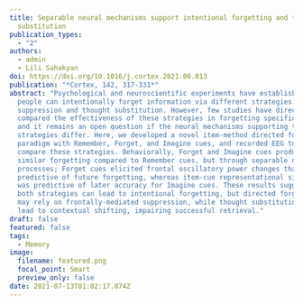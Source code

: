 ```yaml
---
title: Separable neural mechanisms support intentional forgetting and thought
  substitution
publication_types:
  - "2"
authors:
  - admin
  - Lili Sahakyan
doi: https://doi.org/10.1016/j.cortex.2021.06.013
publication: "*Cortex, 142, 317-331*"
abstract: "Psychological and neuroscientific experiments have established that
  people can intentionally forget information via different strategies: direct
  suppression and thought substitution. However, few studies have directly
  compared the effectiveness of these strategies in forgetting specific items,
  and it remains an open question if the neural mechanisms supporting these
  strategies differ. Here, we developed a novel item-method directed forgetting
  paradigm with Remember, Forget, and Imagine cues, and recorded EEG to directly
  compare these strategies. Behaviorally, Forget and Imagine cues produced
  similar forgetting compared to Remember cues, but through separable neural
  processes; Forget cues elicited frontal oscillatory power changes that were
  predictive of future forgetting, whereas item-cue representational similarity
  was predictive of later accuracy for Imagine cues. These results suggest that
  both strategies can lead to intentional forgetting, but directed forgetting
  may rely on frontally-mediated suppression, while thought substitution may
  lead to contextual shifting, impairing successful retrieval."
draft: false
featured: false
tags:
  - Memory
image:
  filename: featured.png
  focal_point: Smart
  preview_only: false
date: 2021-07-13T01:02:17.874Z
---
```

